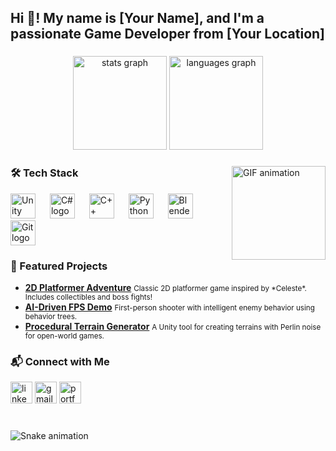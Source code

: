 <h2 align="left">Hi 👋! My name is [Your Name], and I'm a passionate Game Developer from [Your Location]</h2>

###

<div align="center">
  <img src="https://github-readme-stats.vercel.app/api?username=Nhoxboon&hide_title=false&hide_rank=false&show_icons=true&include_all_commits=true&count_private=true&disable_animations=false&theme=dracula&locale=en&hide_border=false&order=1" height="150" alt="stats graph"  />
  <img src="https://github-readme-stats.vercel.app/api/top-langs?username=Nhoxboon&locale=en&hide_title=false&layout=compact&card_width=320&langs_count=5&theme=dracula&hide_border=false&order=2" height="150" alt="languages graph"  />
</div>


###

<img align="right" height="150" src="https://i.imgflip.com/65efzo.gif"  alt="GIF animation" />

###

<div align="left">
  <h3>🛠️ Tech Stack</h3>
  <img src="https://cdn.jsdelivr.net/gh/devicons/devicon/icons/unity/unity-original.svg" height="40" alt="Unity logo"  />
  <img width="15" />
  <img src="https://cdn.jsdelivr.net/gh/devicons/devicon/icons/csharp/csharp-original.svg" height="40" alt="C# logo"  />
  <img width="15" />
  <img src="https://cdn.jsdelivr.net/gh/devicons/devicon/icons/cplusplus/cplusplus-original.svg" height="40" alt="C++ logo"  />
  <img width="15" />
  <img src="https://cdn.jsdelivr.net/gh/devicons/devicon/icons/python/python-original.svg" height="40" alt="Python logo"  />
  <img width="15" />
  <img src="https://cdn.jsdelivr.net/gh/devicons/devicon/icons/blender/blender-original.svg" height="40" alt="Blender logo"  />
  <img width="15" />
  <img src="https://cdn.jsdelivr.net/gh/devicons/devicon/icons/git/git-original.svg" height="40" alt="Git logo"  />
</div>

###

<div align="left">
  <h3>🌟 Featured Projects</h3>
  <ul>
    <li><b><a href="https://github.com/yourusername/2d-platformer">2D Platformer Adventure</a></b>  
      <small>Classic 2D platformer game inspired by *Celeste*. Includes collectibles and boss fights!</small>
    </li>
    <li><b><a href="https://github.com/yourusername/ai-fps-demo">AI-Driven FPS Demo</a></b>  
      <small>First-person shooter with intelligent enemy behavior using behavior trees.</small>
    </li>
    <li><b><a href="https://github.com/yourusername/procedural-terrain">Procedural Terrain Generator</a></b>  
      <small>A Unity tool for creating terrains with Perlin noise for open-world games.</small>
    </li>
  </ul>
</div>

###

<div align="left">
  <h3>📬 Connect with Me</h3>
  <img src="https://img.shields.io/static/v1?message=LinkedIn&logo=linkedin&label=&color=0077B5&logoColor=white&labelColor=&style=for-the-badge" height="35" alt="linkedin logo" />
  <img src="https://img.shields.io/static/v1?message=Gmail&logo=gmail&label=&color=D14836&logoColor=white&labelColor=&style=for-the-badge" height="35" alt="gmail logo" />
  <img src="https://img.shields.io/static/v1?message=Portfolio&logo=google-chrome&label=&color=4285F4&logoColor=white&labelColor=&style=for-the-badge" height="35" alt="portfolio logo" />
</div>

###

<br clear="both">

<img src="https://github.com/Nhoxboon/Nhoxboon/blob/main/snake.yml" alt="Snake animation" />

###
